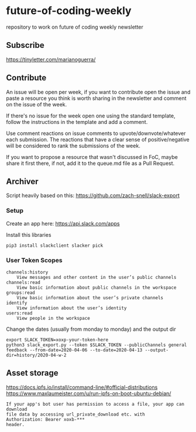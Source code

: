 # future-of-coding-weekly
repository to work on future of coding weekly newsletter

## Subscribe

https://tinyletter.com/marianoguerra/

## Contribute

An issue will be open per week, if you want to contribute open the issue and paste a resource you think is worth sharing in the newsletter and comment on the issue of the week. 

If there's no issue for the week open one using the standard template, follow the instructions in the template and add a comment.

Use comment reactions on issue comments to upvote/downvote/whatever each submission. The reactions that have a clear sense of positive/negative will be considered to rank the submissions of the week.

If you want to propose a resource that wasn't discussed in FoC, maybe share it first there, if not, add it to the queue.md file as a Pull Request.


## Archiver

Script heavily based on this: https://github.com/zach-snell/slack-export

### Setup

Create an app here: https://api.slack.com/apps

Install this libraries

```
pip3 install slackclient slacker pick
```

### User Token Scopes

```
channels:history
	View messages and other content in the user’s public channels
channels:read
	View basic information about public channels in the workspace
groups:read
	View basic information about the user’s private channels
identify
	View information about the user’s identity
users:read
	View people in the workspace
```

Change the dates (usually from monday to monday) and the output dir

```
export SLACK_TOKEN=xoxp-your-token-here
python3 slack_export.py --token $SLACK_TOKEN --publicChannels general feedback --from-date=2020-04-06 --to-date=2020-04-13 --output-dir=history/2020-04-w-2
```

## Asset storage

https://docs.ipfs.io/install/command-line/#official-distributions
https://www.maxlaumeister.com/u/run-ipfs-on-boot-ubuntu-debian/

```
If your app's bot user has permission to access a file, your app can download
file data by accessing url_private_download etc. with
Authorization: Bearer xoxb-***
header.
```
